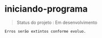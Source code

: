 # iniciando-programa

> Status do projeto : Em desenvolvimento 

```
Erros serão extintos conforme evoluo.
```



